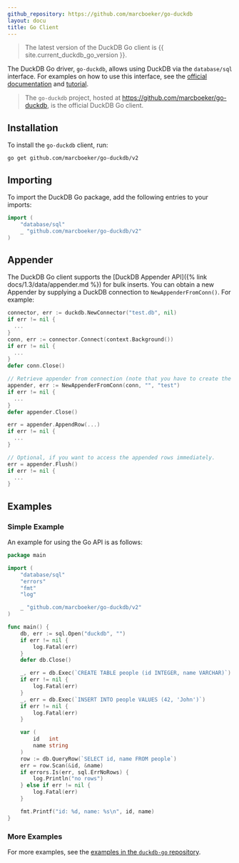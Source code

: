```yaml
---
github_repository: https://github.com/marcboeker/go-duckdb
layout: docu
title: Go Client
---
```


> The latest version of the DuckDB Go client is {{ site.current_duckdb_go_version }}.

The DuckDB Go driver, `go-duckdb`, allows using DuckDB via the `database/sql` interface.
For examples on how to use this interface, see the [official documentation](https://pkg.go.dev/database/sql) and [tutorial](https://go.dev/doc/tutorial/database-access).

> The `go-duckdb` project, hosted at <https://github.com/marcboeker/go-duckdb>, is the official DuckDB Go client.

## Installation

To install the `go-duckdb` client, run:

```batch
go get github.com/marcboeker/go-duckdb/v2
```

## Importing

To import the DuckDB Go package, add the following entries to your imports:

```go
import (
	"database/sql"
	_ "github.com/marcboeker/go-duckdb/v2"
)
```

## Appender

The DuckDB Go client supports the [DuckDB Appender API]({% link docs/1.3/data/appender.md %}) for bulk inserts. You can obtain a new Appender by supplying a DuckDB connection to `NewAppenderFromConn()`. For example:

```go
connector, err := duckdb.NewConnector("test.db", nil)
if err != nil {
  ...
}
conn, err := connector.Connect(context.Background())
if err != nil {
  ...
}
defer conn.Close()

// Retrieve appender from connection (note that you have to create the table 'test' beforehand).
appender, err := NewAppenderFromConn(conn, "", "test")
if err != nil {
  ...
}
defer appender.Close()

err = appender.AppendRow(...)
if err != nil {
  ...
}

// Optional, if you want to access the appended rows immediately.
err = appender.Flush()
if err != nil {
  ...
}
```

## Examples

### Simple Example

An example for using the Go API is as follows:

```go
package main

import (
	"database/sql"
	"errors"
	"fmt"
	"log"

	_ "github.com/marcboeker/go-duckdb/v2"
)

func main() {
	db, err := sql.Open("duckdb", "")
	if err != nil {
		log.Fatal(err)
	}
	defer db.Close()

	_, err = db.Exec(`CREATE TABLE people (id INTEGER, name VARCHAR)`)
	if err != nil {
		log.Fatal(err)
	}
	_, err = db.Exec(`INSERT INTO people VALUES (42, 'John')`)
	if err != nil {
		log.Fatal(err)
	}

	var (
		id   int
		name string
	)
	row := db.QueryRow(`SELECT id, name FROM people`)
	err = row.Scan(&id, &name)
	if errors.Is(err, sql.ErrNoRows) {
		log.Println("no rows")
	} else if err != nil {
		log.Fatal(err)
	}

	fmt.Printf("id: %d, name: %s\n", id, name)
}
```

### More Examples

For more examples, see the [examples in the `duckdb-go` repository](https://github.com/marcboeker/go-duckdb/tree/main/examples).
